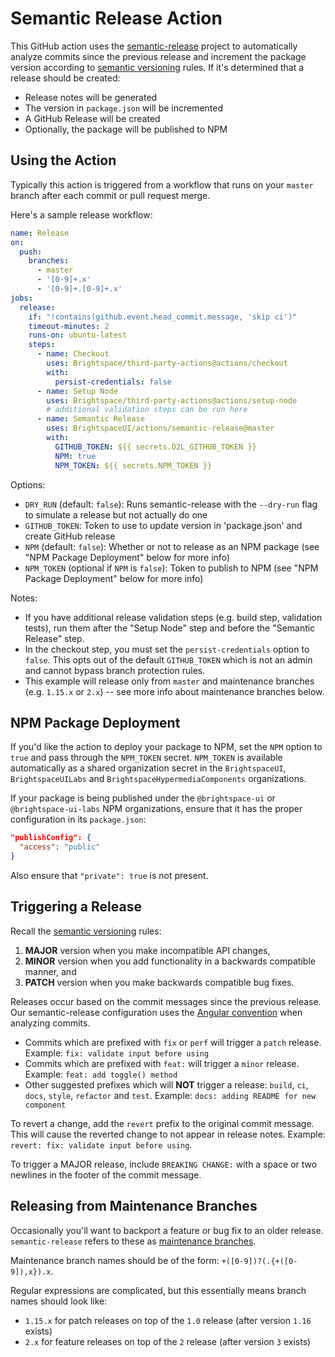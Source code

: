 # Semantic Release Action

This GitHub action uses the [semantic-release](https://semantic-release.gitbook.io/) project to automatically analyze commits since the previous release and increment the package version according to [semantic versioning](https://semver.org/) rules. If it's determined that a release should be created:
* Release notes will be generated
* The version in `package.json` will be incremented
* A GitHub Release will be created
* Optionally, the package will be published to NPM

## Using the Action

Typically this action is triggered from a workflow that runs on your `master` branch after each commit or pull request merge.

Here's a sample release workflow:

```yml
name: Release
on:
  push:
    branches:
      - master
      - '[0-9]+.x'
      - '[0-9]+.[0-9]+.x'
jobs:
  release:
    if: "!contains(github.event.head_commit.message, 'skip ci')"
    timeout-minutes: 2
    runs-on: ubuntu-latest
    steps:
      - name: Checkout
        uses: Brightspace/third-party-actions@actions/checkout
        with:
          persist-credentials: false
      - name: Setup Node
        uses: Brightspace/third-party-actions@actions/setup-node
        # additional validation steps can be run here
      - name: Semantic Release
        uses: BrightspaceUI/actions/semantic-release@master
        with:
          GITHUB_TOKEN: ${{ secrets.D2L_GITHUB_TOKEN }}
          NPM: true
          NPM_TOKEN: ${{ secrets.NPM_TOKEN }}
```

Options:
* `DRY_RUN` (default: `false`): Runs semantic-release with the `--dry-run` flag to simulate a release but not actually do one
* `GITHUB_TOKEN`: Token to use to update version in 'package.json' and create GitHub release
* `NPM` (default: `false`): Whether or not to release as an NPM package (see "NPM Package Deployment" below for more info)
* `NPM_TOKEN` (optional if `NPM` is `false`): Token to publish to NPM (see "NPM Package Deployment" below for more info)

Notes:
* If you have additional release validation steps (e.g. build step, validation tests), run them after the "Setup Node" step and before the "Semantic Release" step.
* In the checkout step, you must set the `persist-credentials` option to `false`. This opts out of the default `GITHUB_TOKEN` which is not an admin and cannot bypass branch protection rules.
* This example will release only from `master` and maintenance branches (e.g. `1.15.x` or `2.x`) -- see more info about maintenance branches below.

## NPM Package Deployment

If you'd like the action to deploy your package to NPM, set the `NPM` option to `true` and pass through the `NPM_TOKEN` secret. `NPM_TOKEN` is available automatically as a shared organization secret in the `BrightspaceUI`, `BrightspaceUILabs` and `BrightspaceHypermediaComponents` organizations.

If your package is being published under the `@brightspace-ui` or `@brightspace-ui-labs` NPM organizations, ensure that it has the proper configuration in its `package.json`:

```json
"publishConfig": {
  "access": "public"
}
```

Also ensure that `"private": true` is not present.

## Triggering a Release

Recall the [semantic versioning](https://semver.org/) rules:
1. **MAJOR** version when you make incompatible API changes,
2. **MINOR** version when you add functionality in a backwards compatible manner, and
3. **PATCH** version when you make backwards compatible bug fixes.

Releases occur based on the commit messages since the previous release. Our semantic-release configuration uses the [Angular convention](https://github.com/conventional-changelog/conventional-changelog/tree/master/packages/conventional-changelog-angular) when analyzing commits.

* Commits which are prefixed with `fix` or `perf` will trigger a `patch` release. Example: `fix: validate input before using`
* Commits which are prefixed with `feat:` will trigger a `minor` release. Example: `feat: add toggle() method`
* Other suggested prefixes which will **NOT** trigger a release: `build`, `ci`, `docs`, `style`, `refactor` and `test`. Example: `docs: adding README for new component`

To revert a change, add the `revert` prefix to the original commit message. This will cause the reverted change to not appear in release notes. Example: `revert: fix: validate input before using`.

To trigger a MAJOR release, include `BREAKING CHANGE:` with a space or two newlines in the footer of the commit message.

## Releasing from Maintenance Branches

Occasionally you'll want to backport a feature or bug fix to an older release. `semantic-release` refers to these as [maintenance branches](https://semantic-release.gitbook.io/semantic-release/usage/workflow-configuration#maintenance-branches).

Maintenance branch names should be of the form: `+([0-9])?(.{+([0-9]),x}).x`.

Regular expressions are complicated, but this essentially means branch names should look like:
* `1.15.x` for patch releases on top of the `1.0` release (after version `1.16` exists)
* `2.x` for feature releases on top of the `2` release (after version `3` exists)
